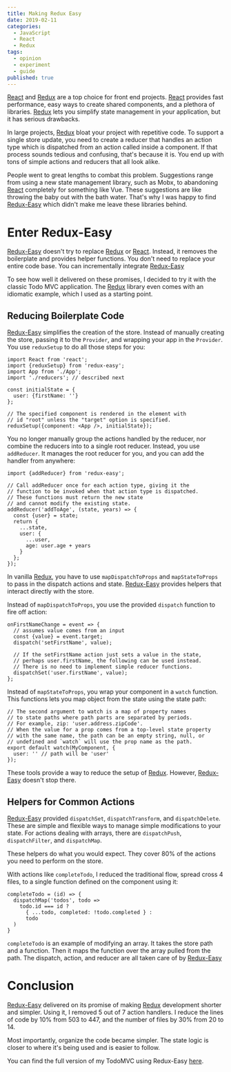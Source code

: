 ```yaml
---
title: Making Redux Easy
date: 2019-02-11
categories:
  - JavaScript
  - React
  - Redux
tags:
  - opinion
  - experiment
  - guide
published: true
---
```


[React](https://reactjs.org/) and [Redux](https://redux.js.org/) are a top choice for front end projects. [React](https://reactjs.org/) provides fast
performance, easy ways to create shared components, and a plethora of
libraries. [Redux](https://redux.js.org/) lets you simplify state management in your
application, but it has serious drawbacks.

In large projects, [Redux](https://redux.js.org/) bloat your project with repetitive code. To
support a single store update, you need to create a reducer that handles an
action type which is dispatched from an action called inside a component. If
that process sounds tedious and confusing, that's because it is. You end up
with tons of simple actions and reducers that all look alike.

People went to great lengths to combat this problem. Suggestions range from using
a new state management library, such as Mobx, to abandoning
[React](https://reactjs.org/) completely for
something like Vue. These suggestions are like throwing the baby out
with the bath water. That's why I was happy to find
[Redux-Easy](https://github.com/mvolkmann/redux-easy) which didn't make me
leave these libraries behind.

# Enter Redux-Easy

[Redux-Easy](https://github.com/mvolkmann/redux-easy) doesn't try to replace [Redux](https://redux.js.org/) or [React](https://reactjs.org/). Instead, it removes the boilerplate and provides helper functions. You don't need to replace your entire code base. You can incrementally integrate [Redux-Easy](https://github.com/mvolkmann/redux-easy)

To see how well it delivered on these promises, I decided to try it with the
classic Todo MVC application. The [Redux](https://redux.js.org/) library even
comes with an idiomatic example, which I used as a starting point.

## Reducing Boilerplate Code

[Redux-Easy](https://github.com/mvolkmann/redux-easy) simplifies the creation of the store. Instead of manually creating
the store, passing it to the `Provider`, and wrapping your app in the
`Provider`. You use `reduxSetup` to do all those steps for you:

```
import React from 'react';
import {reduxSetup} from 'redux-easy';
import App from './App';
import './reducers'; // described next

const initialState = {
  user: {firstName: ''}
};

// The specified component is rendered in the element with
// id "root" unless the "target" option is specified.
reduxSetup({component: <App />, initialState});
```

You no longer manually group the actions handled by the reducer, nor combine
the reducers into to a single root reducer. Instead, you use `addReducer`. It
manages the root reducer for you, and you can add the handler from anywhere:

```
import {addReducer} from 'redux-easy';

// Call addReducer once for each action type, giving it the
// function to be invoked when that action type is dispatched.
// These functions must return the new state
// and cannot modify the existing state.
addReducer('addToAge', (state, years) => {
  const {user} = state;
  return {
    ...state,
    user: {
      ...user,
      age: user.age + years
    }
  };
});
```

In vanilla [Redux](https://redux.js.org/), you have to use `mapDispatchToProps` and
`mapStateToProps` to pass in the dispatch actions and state.
[Redux-Easy](https://github.com/mvolkmann/redux-easy)
provides helpers that interact directly with the store.

Instead of `mapDispatchToProps`, you use the provided `dispatch` function
to fire off action:

```
onFirstNameChange = event => {
  // assumes value comes from an input
  const {value} = event.target;
  dispatch('setFirstName', value);

  // If the setFirstName action just sets a value in the state,
  // perhaps user.firstName, the following can be used instead.
  // There is no need to implement simple reducer functions.
  dispatchSet('user.firstName', value);
};
```

Instead of `mapStateToProps`, you wrap your component in a `watch`
function. This functions lets you map object from the state using the state
path:

```
// The second argument to watch is a map of property names
// to state paths where path parts are separated by periods.
// For example, zip: 'user.address.zipCode'.
// When the value for a prop comes from a top-level state property
// with the same name, the path can be an empty string, null, or
// undefined and `watch` will use the prop name as the path.
export default watch(MyComponent, {
  user: '' // path will be 'user'
});
```

These tools provide a way to reduce the setup of
[Redux](https://redux.js.org/). However, [Redux-Easy](https://github.com/mvolkmann/redux-easy)
doesn't stop there.

## Helpers for Common Actions

[Redux-Easy](https://github.com/mvolkmann/redux-easy) provided `dispatchSet`, `dispatchTransform`, and `dispatchDelete`.
These are simple and flexible ways to manage simple modifications to your
state. For actions dealing with arrays, there are `dispatchPush`,
`dispatchFilter`, and `dispatchMap`.

These helpers do what you would expect. They cover 80% of the actions
you need to perform on the store.

With actions like `completeTodo`, I reduced the traditional flow,
spread cross 4 files, to a single function defined on the component using it:

```
completeTodo = (id) => {
  dispatchMap('todos', todo =>
    todo.id === id ?
      { ...todo, completed: !todo.completed } :
      todo
  )
}
```

`completeTodo` is an example of modifying an array. It takes the store path
and a function. Then it maps the function over the array pulled from the path.
The dispatch, action, and reducer are all taken care of by
[Redux-Easy](https://github.com/mvolkmann/redux-easy)

# Conclusion

[Redux-Easy](https://github.com/mvolkmann/redux-easy) delivered on its promise of making [Redux](https://redux.js.org/) development shorter and
simpler. Using it, I removed 5 out of 7 action handlers. I reduce the lines of
code by 10% from 503 to 447, and the number of files by 30% from 20 to 14.

Most importantly, organize the code became simpler. The state logic is
closer to where it's being used and is easier to follow.

You can find the full version of my TodoMVC using Redux-Easy
[here](https://github.com/hackeryarn/redux-easy-todomvc).

